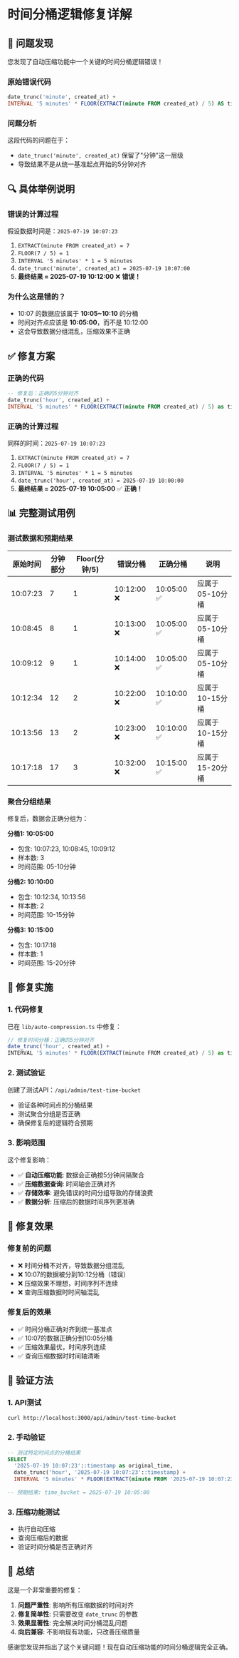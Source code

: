 # 时间分桶逻辑修复详解

## 🚨 问题发现

您发现了自动压缩功能中一个关键的时间分桶逻辑错误！

### 原始错误代码
```sql
date_trunc('minute', created_at) + 
INTERVAL '5 minutes' * FLOOR(EXTRACT(minute FROM created_at) / 5) AS time_bucket
```

### 问题分析
这段代码的问题在于：
- `date_trunc('minute', created_at)` 保留了"分钟"这一层级
- 导致结果不是从统一基准起点开始的5分钟对齐

## 🔍 具体举例说明

### 错误的计算过程
假设数据时间是：`2025-07-19 10:07:23`

1. `EXTRACT(minute FROM created_at) = 7`
2. `FLOOR(7 / 5) = 1`
3. `INTERVAL '5 minutes' * 1 = 5 minutes`
4. `date_trunc('minute', created_at) = 2025-07-19 10:07:00`
5. **最终结果 = 2025-07-19 10:12:00** ❌ **错误！**

### 为什么这是错的？
- 10:07 的数据应该属于 **10:05~10:10** 的分桶
- 时间对齐点应该是 **10:05:00**，而不是 10:12:00
- 这会导致数据分组混乱，压缩效果不正确

## ✅ 修复方案

### 正确的代码
```sql
-- 修复后：正确的5分钟对齐
date_trunc('hour', created_at) + 
INTERVAL '5 minutes' * FLOOR(EXTRACT(minute FROM created_at) / 5) as time_bucket
```

### 正确的计算过程
同样的时间：`2025-07-19 10:07:23`

1. `EXTRACT(minute FROM created_at) = 7`
2. `FLOOR(7 / 5) = 1`
3. `INTERVAL '5 minutes' * 1 = 5 minutes`
4. `date_trunc('hour', created_at) = 2025-07-19 10:00:00`
5. **最终结果 = 2025-07-19 10:05:00** ✅ **正确！**

## 📊 完整测试用例

### 测试数据和预期结果
| 原始时间 | 分钟部分 | Floor(分钟/5) | 错误分桶 | 正确分桶 | 说明 |
|---------|---------|--------------|---------|---------|------|
| 10:07:23 | 7 | 1 | 10:12:00 ❌ | 10:05:00 ✅ | 应属于05-10分桶 |
| 10:08:45 | 8 | 1 | 10:13:00 ❌ | 10:05:00 ✅ | 应属于05-10分桶 |
| 10:09:12 | 9 | 1 | 10:14:00 ❌ | 10:05:00 ✅ | 应属于05-10分桶 |
| 10:12:34 | 12 | 2 | 10:22:00 ❌ | 10:10:00 ✅ | 应属于10-15分桶 |
| 10:13:56 | 13 | 2 | 10:23:00 ❌ | 10:10:00 ✅ | 应属于10-15分桶 |
| 10:17:18 | 17 | 3 | 10:32:00 ❌ | 10:15:00 ✅ | 应属于15-20分桶 |

### 聚合分组结果
修复后，数据会正确分组为：

**分桶1: 10:05:00**
- 包含: 10:07:23, 10:08:45, 10:09:12
- 样本数: 3
- 时间范围: 05-10分钟

**分桶2: 10:10:00**
- 包含: 10:12:34, 10:13:56
- 样本数: 2
- 时间范围: 10-15分钟

**分桶3: 10:15:00**
- 包含: 10:17:18
- 样本数: 1
- 时间范围: 15-20分钟

## 🔧 修复实施

### 1. 代码修复
已在 `lib/auto-compression.ts` 中修复：
```typescript
// 修复时间分桶：正确的5分钟对齐
date_trunc('hour', created_at) + 
INTERVAL '5 minutes' * FLOOR(EXTRACT(minute FROM created_at) / 5) as time_bucket
```

### 2. 测试验证
创建了测试API：`/api/admin/test-time-bucket`
- 验证各种时间点的分桶结果
- 测试聚合分组是否正确
- 确保修复后的逻辑符合预期

### 3. 影响范围
这个修复影响：
- ✅ **自动压缩功能**: 数据会正确按5分钟间隔聚合
- ✅ **压缩数据查询**: 时间轴会正确对齐
- ✅ **存储效率**: 避免错误的时间分组导致的存储浪费
- ✅ **数据分析**: 压缩后的数据时间序列更准确

## 🎯 修复效果

### 修复前的问题
- ❌ 时间分桶不对齐，导致数据分组混乱
- ❌ 10:07的数据被分到10:12分桶（错误）
- ❌ 压缩效果不理想，时间序列不连续
- ❌ 查询压缩数据时时间轴混乱

### 修复后的效果
- ✅ 时间分桶正确对齐到统一基准点
- ✅ 10:07的数据正确分到10:05分桶
- ✅ 压缩效果最优，时间序列连续
- ✅ 查询压缩数据时时间轴清晰

## 🧪 验证方法

### 1. API测试
```bash
curl http://localhost:3000/api/admin/test-time-bucket
```

### 2. 手动验证
```sql
-- 测试特定时间点的分桶结果
SELECT 
  '2025-07-19 10:07:23'::timestamp as original_time,
  date_trunc('hour', '2025-07-19 10:07:23'::timestamp) + 
  INTERVAL '5 minutes' * FLOOR(EXTRACT(minute FROM '2025-07-19 10:07:23'::timestamp) / 5) as time_bucket;
  
-- 预期结果: time_bucket = 2025-07-19 10:05:00
```

### 3. 压缩功能测试
- 执行自动压缩
- 查询压缩后的数据
- 验证时间分桶是否正确对齐

## 🎉 总结

这是一个非常重要的修复：

1. **问题严重性**: 影响所有压缩数据的时间对齐
2. **修复简单性**: 只需要改变 `date_trunc` 的参数
3. **效果显著性**: 完全解决时间分桶混乱问题
4. **向后兼容**: 不影响现有功能，只改善压缩质量

感谢您发现并指出了这个关键问题！现在自动压缩功能的时间分桶逻辑完全正确。
